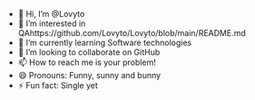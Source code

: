 - 👋 Hi, I’m @Lovyto
- 👀 I’m interested in QAhttps://github.com/Lovyto/Lovyto/blob/main/README.md
- 🌱 I’m currently learning Software technologies
- 💞️ I’m looking to collaborate on GitHub
- 📫 How to reach me is your problem!
- 😄 Pronouns: Funny, sunny and bunny
- ⚡ Fun fact: Single yet

<!---
Lovyto/Lovyto is a ✨ special ✨ repository because its `README.md` (this file) appears on your GitHub profile.
You can click the Preview link to take a look at your changes.
--->

